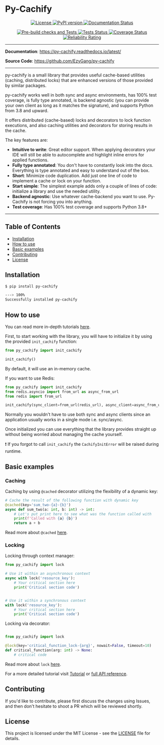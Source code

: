# Py-Cachify

<p align="center">
<a href="https://opensource.org/licenses/MIT" target="_blank">
    <img src="https://img.shields.io/badge/license-MIT-blue.svg" alt="License">
</a>
<a href="https://badge.fury.io/py/py-cachify" target="_blank">
    <img src="https://badge.fury.io/py/py-cachify.svg" alt="PyPI version">
</a>
<a href="https://py-cachify.readthedocs.io/en/latest/?badge=latest" target="_blank">
    <img src="https://readthedocs.org/projects/py-cachify/badge/?version=latest" alt="Documentation Status">
</a>
</p>
<p align="center">
<a href="https://github.com/EzyGang/py-cachify/actions/workflows/checks.yml/badge.svg" target="_blank">
    <img src="https://github.com/EzyGang/py-cachify/actions/workflows/checks.yml/badge.svg" alt="Pre-build checks and Tests">
</a>
<a href="https://github.com/EzyGang/py-cachify/actions/workflows/integration-tests.yml/badge.svg" target="_blank">
    <img src="https://github.com/EzyGang/py-cachify/actions/workflows/integration-tests.yml/badge.svg" alt="Tests Status">
</a>
<a href="https://coveralls.io/github/EzyGang/py-cachify?branch=main" target="_blank">
    <img src="https://coveralls.io/repos/github/EzyGang/py-cachify/badge.png?branch=main" alt="Coverage Status">
</a>
<a href="https://sonarcloud.io/summary/new_code?id=EzyGang_py-cachify" target="_blank">
    <img src="https://sonarcloud.io/api/project_badges/measure?project=EzyGang_py-cachify&metric=reliability_rating" alt="Reliability Rating">
</a>
</p>

---

**Documentation**: <a href="https://py-cachify.readthedocs.io/latest/" target="_blank">https://py-cachify.readthedocs.io/latest/</a>

**Source Code**: <a href="https://github.com/EzyGang/py-cachify" target="_blank">https://github.com/EzyGang/py-cachify</a>

---

py-cachify is a small library that provides useful cache-based utilities (caching, distributed locks) that are
enhanced versions of those provided by similar packages.

py-cachify works well in both sync and async environments, has 100% test coverage, is fully type annotated,
is backend agnostic (you can provide your own client as long as it matches the signature), and supports Python from 3.8 and upward.

It offers distributed (cache-based) locks and decorators to lock function executions,
and also caching utilities and decorators for storing results in the cache.

The key features are:

* **Intuitive to write**: Great editor support. When applying decorators your IDE will still be able to autocomplete and highlight inline errors for applied functions.
* **Fully type annotated**: You don't have to constantly look into the docs. Everything is type annotated and easy to understand out of the box.
* **Short**: Minimize code duplication. Add just one line of code to implement a cache or lock on your function.
* **Start simple**: The simplest example adds only a couple of lines of code: initialize a library and use the needed utility.
* **Backend agnostic**: Use whatever cache-backend you want to use. Py-Cachify is not forcing you into anything.
* **Test coverage**: Has 100% test coverage and supports Python 3.8+

---

## Table of Contents

- [Installation](#installation)
- [How to use](#how-to-use)
- [Basic examples](#basic-examples)
- [Contributing](#contributing)
- [License](#license)

## Installation

<!-- termynal -->
```bash
$ pip install py-cachify

---> 100%
Successfully installed py-cachify
```

## How to use

You can read more in-depth tutorials [here](https://py-cachify.readthedocs.io/latest/tutorial/).

First, to start working with the library, you will have to initialize it by using the provided `init_cachify` function:
```python
from py_cachify import init_cachify

init_cachify()
```
By default, it will use an in-memory cache.


If you want to use Redis:
```python
from py_cachify import init_cachify
from redis.asyncio import from_url as async_from_url
from redis import from_url

init_cachify(sync_client=from_url(redis_url), async_client=async_from_url(async_redis_client))
```
Normally you wouldn't have to use both sync and async clients since an application usually works in a single mode i.e. sync/async.

Once initialized you can use everything that the library provides straight up without being worried about managing the cache yourself.

❗ If you forgot to call `init_cachify` the `CachifyInitError` will be raised during runtime.

## Basic examples

### Caching

Caching by using `@cached` decorator utilizing the flexibility of a dynamic key:

```python
# Cache the result of the following function with dynamic key
@cached(key='sum_two-{a}-{b}')
async def sum_two(a: int, b: int) -> int:
    # Let's put print here to see what was the function called with
    print(f'Called with {a} {b}')
    return a + b
```

Read more about `@cached` [here](https://py-cachify.readthedocs.io/latest/reference/cached/).

### Locking

Locking through context manager:

```python
from py_cachify import lock

# Use it within an asynchronous context
async with lock('resource_key'):
    # Your critical section here
    print('Critical section code')


# Use it within a synchronous context
with lock('resource_key'):
    # Your critical section here
    print('Critical section code')
```

Locking via decorator:

```python

from py_cachify import lock

@lock(key='critical_function_lock-{arg}', nowait=False, timeout=10)
def critical_function(arg: int) -> None:
    # critical code
```

Read more about `lock` [here](https://py-cachify.readthedocs.io/latest/reference/lock/).

For a more detailed tutorial visit [Tutorial](https://py-cachify.readthedocs.io/latest/tutorial/) or [full API reference](https://py-cachify.readthedocs.io/latest/reference).

## Contributing

If you'd like to contribute, please first discuss the changes using Issues, and then don't hesitate to shoot a PR which will be reviewed shortly.

## License

This project is licensed under the MIT License - see the [LICENSE](https://github.com/EzyGang/py-cachify/blob/main/LICENSE) file for details.
